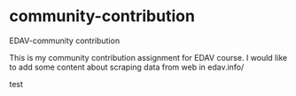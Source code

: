 # community-contribution
EDAV-community contribution

This is my community contribution assignment for EDAV course. I would like to add some content about scraping data from web in edav.info/

test
